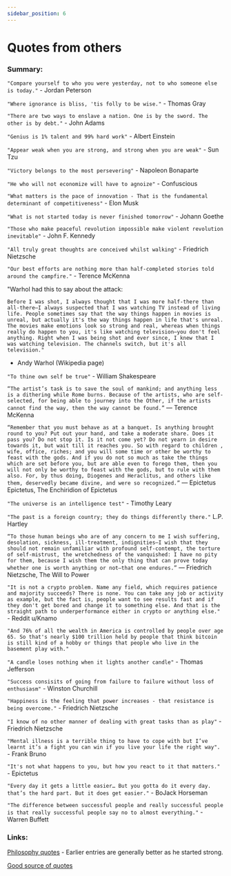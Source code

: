 ```yaml
---
sidebar_position: 6
---
```


# Quotes from others

### Summary:

`"Compare yourself to who you were yesterday, not to who someone else is today."` - Jordan Peterson

`"Where ignorance is bliss, 'tis folly to be wise."` - Thomas Gray

`"There are two ways to enslave a nation.
One is by the sword. The other is by debt."` - John Adams

`"Genius is 1% talent and 99% hard work"` - Albert Einstein

`"Appear weak when you are strong, and strong when you are weak"` - Sun Tzu

`"Victory belongs to the most persevering"` - Napoleon Bonaparte

`"He who will not economize will have to agnoize"` - Confuscious

`"What matters is the pace of innovation - That is the fundamental
determinant of competitiveness"` - Elon Musk

`"What is not started today is never finished tomorrow"` - Johann Goethe

`"Those who make peaceful revolution impossible make violent revolution inevitable"` - John F. Kennedy

`"All truly great thoughts are conceived whilst walking"` - Friedrich Nietzsche

`"Our best efforts are nothing more than half-completed stories told around the campfire."` - Terence McKenna

"Warhol had this to say about the attack:

`Before I was shot, I always thought that I was more half-there than all-there—I always suspected that I was watching TV instead of living life. People sometimes say that the way things happen in movies is unreal, but actually it's the way things happen in life that's unreal. The movies make emotions look so strong and real, whereas when things really do happen to you, it's like watching television—you don't feel anything. Right when I was being shot and ever since, I knew that I was watching television. The channels switch, but it's all television."`
- Andy Warhol (Wikipedia page)

`"To thine own self be true"` - William Shakespeare

`“The artist’s task is to save the soul of mankind; and anything less is a dithering while Rome burns. Because of the artists, who are self-selected, for being able to journey into the Other, if the artists cannot find the way, then the way cannot be found.”` ― Terence McKenna

`“Remember that you must behave as at a banquet. Is anything brought round to you? Put out your hand, and take a moderate share. Does it pass you? Do not stop it. Is it not come yet? Do not yearn in desire towards it, but wait till it reaches you. So with regard to children , wife, office, riches; and you will some time or other be worthy to feast with the gods. And if you do not so much as take the things which are set before you, but are able even to forego them, then you will not only be worthy to feast with the gods, but to rule with them also. For, by thus doing, Diogenes and Heraclitus, and others like them, deservedly became divine, and were so recognized.”`
― Epictetus Epictetus, The Enchiridion of Epictetus

`"The universe is an intelligence test"` - Timothy Leary

`"The past is a foreign country; they do things differently there."`
L.P. Hartley

`“To those human beings who are of any concern to me I wish suffering, desolation, sickness, ill-treatment, indignities—I wish that they should not remain unfamiliar with profound self-contempt, the torture of self-mistrust, the wretchedness of the vanquished: I have no pity for them, because I wish them the only thing that can prove today whether one is worth anything or not—that one endures.”` ― Friedrich Nietzsche, The Will to Power

`"It is not a crypto problem. Name any field, which requires patience and majority succeeds? There is none. You can take any job or activity as example, but the fact is, people want to see results fast and if they don't get bored and change it to something else. And that is the straight path to underperformance either in crypto or anything else."` - Reddit u/Knamo

`"And 76% of all the wealth in America is controlled by people over age 65. So that's nearly $100 trillion held by people that think bitcoin is still kind of a hobby or things that people who live in the basement play with."`

`"A candle loses nothing when it lights another candle"` - Thomas Jefferson

`"Success consisits of going from failure to failure without loss of enthusiasm"` - Winston Churchill

`"Happiness is the feeling that power increases - that resistance is being overcome."` - Friedrich Nietzsche

`"I know of no other manner of dealing with great tasks than as play"` - Friedrich Nietzsche

`"Mental illness is a terrible thing to have to cope with but I’ve learnt it’s a fight you can win if you live your life the right way".` - Frank Bruno

`"It's not what happens to you, but how you react to it that matters."` - Epictetus

`"Every day it gets a little easier… But you gotta do it every day. that’s the hard part. But it does get easier."` - BoJack Horseman

`"The difference between successful people and really successful people is that really successful people say no to almost everything."` - Warren Buffett


### Links:

[Philosophy quotes](https://philosiblog.com/) - Earlier entries are generally better as he started strong.

[Good source of quotes](https://www.goodreads.com/quotes)






